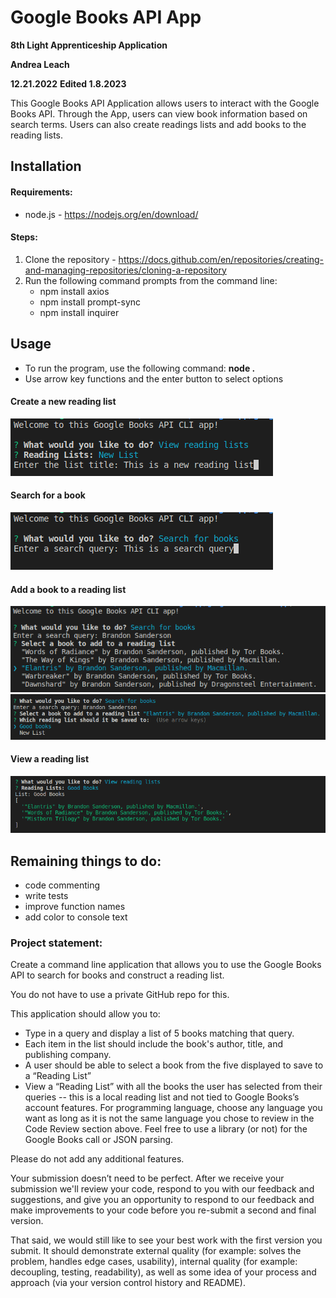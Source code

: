 # Google Books API App

**8th Light Apprenticeship Application**

**Andrea Leach**

**12.21.2022**
**Edited 1.8.2023**

This Google Books API Application allows users to interact with the Google Books API. Through the App, users can view book information based on search terms. Users can also create readings lists and add books to the reading lists. 


## Installation
#### Requirements:
- node.js - https://nodejs.org/en/download/
#### Steps:
1. Clone the repository - https://docs.github.com/en/repositories/creating-and-managing-repositories/cloning-a-repository
2. Run the following command prompts from the command line:
    - npm install axios
    - npm install prompt-sync
    - npm install inquirer

## Usage
- To run the program, use the following command: 
    **node .**
- Use arrow key functions and the enter button to select options
#### Create a new reading list
![Creating a new reading list](images/create_new_reading_list.png)
#### Search for a book
![Searching for a book](images/search_for_a_book.png)
#### Add a book to a reading list
![Selecting a book](images/add_book_to_list.png)
![Saving a book to a list](images/save_book_to_list.png)
#### View a reading list
![Viewing a reading list](images/view_reading_list.png)




## Remaining things to do:
- code commenting
- write tests
- improve function names
- add color to console text


### Project statement:
Create a command line application that allows you to use the Google Books API to search for books and construct a reading list.

You do not have to use a private GitHub repo for this.

This application should allow you to:
- Type in a query and display a list of 5 books matching that query.
- Each item in the list should include the book's author, title, and publishing company.
- A user should be able to select a book from the five displayed to save to a “Reading List”
- View a “Reading List” with all the books the user has selected from their queries -- this is a local reading list and not tied to Google Books’s account features.
For programming language, choose any language you want as long as it is not the same language you chose to review in the Code Review section above. Feel free to use a library (or not) for the Google Books call or JSON parsing.

Please do not add any additional features.

Your submission doesn’t need to be perfect. After we receive your submission we'll review your code, respond to you with our feedback and suggestions, and give you an opportunity to respond to our feedback and make improvements to your code before you re-submit a second and final version.

That said, we would still like to see your best work with the first version you submit. It should demonstrate external quality (for example: solves the problem, handles edge cases, usability), internal quality (for example: decoupling, testing, readability), as well as some idea of your process and approach (via your version control history and README).
